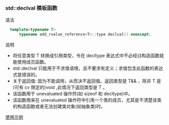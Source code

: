 

### std::declval 模板函数

语法
```c++
  template<typename T>
      typename add_rvalue_reference<T>::type declval() noexcept;
```

说明
- 将任意类型 T 转换成引用类型，令在 decltype 表达式中不必经过构造函数就能使用成员函数。 
- std::declval 只能用于不求值语境，且不要求有定义；求值包含此函数的表达式是错误的。
- 关于返回值: 因为不能调用，从而决不返回值。返回类型是 T&& ，除非 T 是(可有 cv 限定的)void ,此情况下返回类型是 T 。
- 该函数用于 unevaluated 操作符(如 sizeof 和 decltype)中。
- 该函数用来在 unevaluated 操作符中引用一个类的成员，尤其是不清楚该类的构造函数或者无法创建类对象(如抽象类)时。

[使用示例](t/03_declval.cpp)

